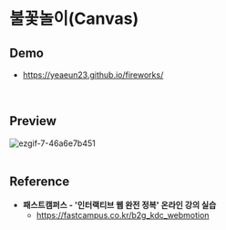 # 불꽃놀이(Canvas)

## Demo
* https://yeaeun23.github.io/fireworks/
<br/>

## Preview
![ezgif-7-46a6e7b451](https://github.com/user-attachments/assets/93933efa-3bd2-4e22-9fb3-efe87cf46590)
<br/><br/>

## Reference
* <b>패스트캠퍼스 - '인터랙티브 웹 완전 정복' 온라인 강의 실습</b>
    * https://fastcampus.co.kr/b2g_kdc_webmotion
<br/><br/>
